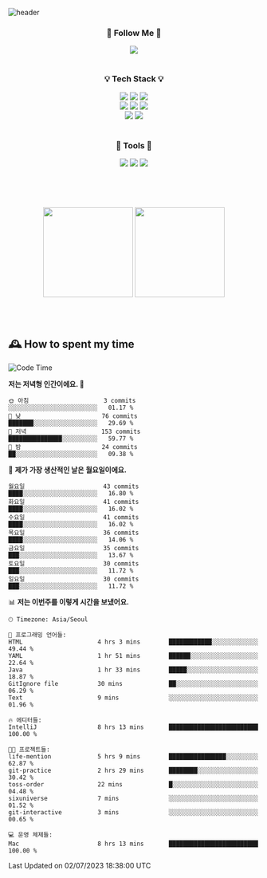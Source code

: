 ![header](https://capsule-render.vercel.app/api?type=waving&color=0:FFE29F,50:FFA99F,100:FF719A&height=300&fontAlignY=40&section=header&text=sung%20eun&fontSize=80&fontColor=FFFFFF)

<div align="center">
	<h3>🐹  Follow Me  🐹</h3>
	<a href="https://velog.io/@saeun05" target="_blank"><img src="https://img.shields.io/badge/Velog-20C997?style=flat&logo=velog&logoColor=white"/></a><br><br>
	<h3>💡  Tech Stack  💡</h3>
	<img src="https://img.shields.io/badge/Java-0078D4?style=flat"/>
	<img src="https://img.shields.io/badge/Spring-6DB33F?style=flat&logo=spring&logoColor=white"/>
	<img src="https://img.shields.io/badge/SpringBoot-6DB33F?style=flat&logo=springboot&logoColor=white"/><br>
	<img src="https://img.shields.io/badge/HTML5-E34F26?style=flat&logo=html5&logoColor=white"/>
	<img src="https://img.shields.io/badge/CSS3-1572B6?style=flat&logo=css3&logoColor=white"/>
	<img src="https://img.shields.io/badge/jQuery-0769AD?style=flat&logo=jquery&logoColor=white"/><br>
	<img src="https://img.shields.io/badge/MySQL-4479A1?style=flat&logo=mysql&logoColor=white"/>
	<img src="https://img.shields.io/badge/oracle-F80000?style=flat&logo=oracle&logoColor=white"/><br><br>
	<h3>🔦  Tools  🔦</h3>
	<img src="https://img.shields.io/badge/intelliJ IDEA-000000?style=flat&logo=intellijidea&logoColor=white"/>
	<img src="https://img.shields.io/badge/Notion-F9DC3E?style=flat&logo=notion&logoColor=white"/>
	<img src="https://img.shields.io/badge/Git-F05032?style=flat&logo=git&logoColor=white"/><br><br>
</div>

<br><br>

<div align="center">
  <img style="height:180px" src="https://github-readme-stats.vercel.app/api?username=sungeunn&show_icons=true&theme=omni&locale=kr"/>
  <img style="height:180px" src="https://github-readme-stats.vercel.app/api/top-langs/?username=sungeunn&theme=omni&layout=compact&locale=kr"/>
</div>

<br><br>

## 🕰 How to spent my time
<!--START_SECTION:waka-->
![Code Time](http://img.shields.io/badge/Code%20Time-56%20hrs%2040%20mins-blue)

**저는 저녁형 인간이에요. 🦉** 

```text
🌞 아침                     3 commits           ░░░░░░░░░░░░░░░░░░░░░░░░░   01.17 % 
🌆 낮　                     76 commits          ███████░░░░░░░░░░░░░░░░░░   29.69 % 
🌃 저녁                     153 commits         ███████████████░░░░░░░░░░   59.77 % 
🌙 밤　                     24 commits          ██░░░░░░░░░░░░░░░░░░░░░░░   09.38 % 
```
📅 **제가 가장 생산적인 날은 월요일이에요.** 

```text
월요일                      43 commits          ████░░░░░░░░░░░░░░░░░░░░░   16.80 % 
화요일                      41 commits          ████░░░░░░░░░░░░░░░░░░░░░   16.02 % 
수요일                      41 commits          ████░░░░░░░░░░░░░░░░░░░░░   16.02 % 
목요일                      36 commits          ████░░░░░░░░░░░░░░░░░░░░░   14.06 % 
금요일                      35 commits          ███░░░░░░░░░░░░░░░░░░░░░░   13.67 % 
토요일                      30 commits          ███░░░░░░░░░░░░░░░░░░░░░░   11.72 % 
일요일                      30 commits          ███░░░░░░░░░░░░░░░░░░░░░░   11.72 % 
```


📊 **저는 이번주를 이렇게 시간을 보냈어요.** 

```text
🕑︎ Timezone: Asia/Seoul

💬 프로그래밍 언어들: 
HTML                     4 hrs 3 mins        ████████████░░░░░░░░░░░░░   49.44 % 
YAML                     1 hr 51 mins        ██████░░░░░░░░░░░░░░░░░░░   22.64 % 
Java                     1 hr 33 mins        █████░░░░░░░░░░░░░░░░░░░░   18.87 % 
GitIgnore file           30 mins             ██░░░░░░░░░░░░░░░░░░░░░░░   06.29 % 
Text                     9 mins              ░░░░░░░░░░░░░░░░░░░░░░░░░   01.96 % 

🔥 에디터들: 
IntelliJ                 8 hrs 13 mins       █████████████████████████   100.00 % 

🐱‍💻 프로젝트들: 
life-mention             5 hrs 9 mins        ████████████████░░░░░░░░░   62.87 % 
git-practice             2 hrs 29 mins       ████████░░░░░░░░░░░░░░░░░   30.42 % 
toss-order               22 mins             █░░░░░░░░░░░░░░░░░░░░░░░░   04.48 % 
sixuniverse              7 mins              ░░░░░░░░░░░░░░░░░░░░░░░░░   01.52 % 
git-interactive          3 mins              ░░░░░░░░░░░░░░░░░░░░░░░░░   00.65 % 

💻 운영 체제들: 
Mac                      8 hrs 13 mins       █████████████████████████   100.00 % 
```


 Last Updated on 02/07/2023 18:38:00 UTC
<!--END_SECTION:waka-->
